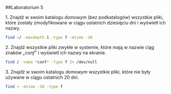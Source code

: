 ##Laboratorium 5


1\. Znajdź w swoim katalogu *domowym* (bez podkatalogów) wszystkie pliki, które zostały zmodyfikowane w ciągu 
ostatnich dziesięciu dni i wyświetl ich nazwy.
```sh
find ~/ -maxdepth 1 -type f -mtime -10
```

2\. Znajdź wszystkie pliki zwykłe w systemie, które mają w nazwie ciąg znaków *„conf”* i wyświetl ich nazwy na ekranie.
```sh
find / -name *conf* -type f 2> /dev/null
```
3\. Znajdź w swoim katalogu *domowym* wszystkie pliki, które nie były używane w ciągu ostatnich 20 dni.
```sh
find ~ -mtime -20 -type f
```
